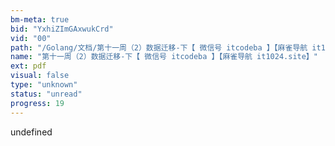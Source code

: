 ```yaml
---
bm-meta: true
bid: "YxhiZImGAxwukCrd"
vid: "00"
path: "/Golang/文档/第十一周（2）数据迁移-下【 微信号 itcodeba 】【麻雀导航 it1024.site】.pdf"
name: "第十一周（2）数据迁移-下【 微信号 itcodeba 】【麻雀导航 it1024.site】"
ext: pdf
visual: false
type: "unknown"
status: "unread"
progress: 19
---
```

undefined